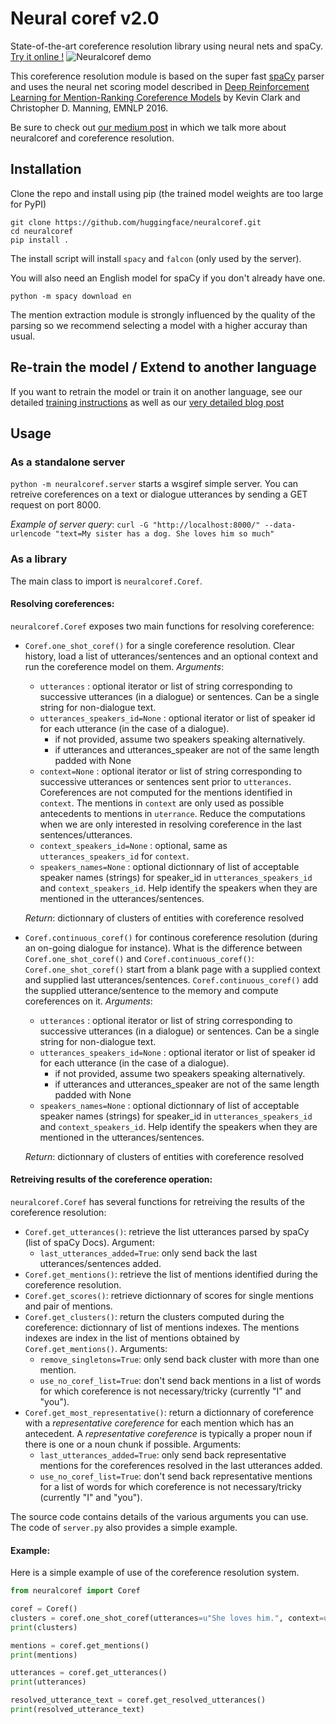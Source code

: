 # Neural coref v2.0

State-of-the-art coreference resolution library using neural nets and spaCy. [Try it online !](https://huggingface.co/coref/)
![Neuralcoref demo](https://huggingface.co/coref/assets/thumbnail-large.png)

This coreference resolution module is based on the super fast [spaCy](https://spacy.io/) parser and uses the neural net scoring model described in [Deep Reinforcement Learning for Mention-Ranking Coreference Models](http://cs.stanford.edu/people/kevclark/resources/clark-manning-emnlp2016-deep.pdf) by Kevin Clark and Christopher D. Manning, EMNLP 2016.

Be sure to check out [our medium post](https://medium.com/huggingface/state-of-the-art-neural-coreference-resolution-for-chatbots-3302365dcf30) in which we talk more about neuralcoref and coreference resolution.

## Installation
Clone the repo and install using pip (the trained model weights are too large for PyPI)

```
git clone https://github.com/huggingface/neuralcoref.git
cd neuralcoref
pip install .
```

The install script will install `spacy` and `falcon` (only used by the server).

You will also need an English model for spaCy if you don't already have one.
```
python -m spacy download en
```

The mention extraction module is strongly influenced by the quality of the parsing so we recommend selecting a model with a higher accuray than usual.

## Re-train the model / Extend to another language
If you want to retrain the model or train it on another language, see our detailed [training instructions](training.md) as well as our [very detailed blog post](https://medium.com/huggingface/)

## Usage
### As a standalone server
`python -m neuralcoref.server` starts a wsgiref simple server.
You can retreive coreferences on a text or dialogue utterances by sending a GET request on port 8000.

*Example of server query*:
`curl -G "http://localhost:8000/" --data-urlencode "text=My sister has a dog. She loves him so much"`

### As a library
The main class to import is `neuralcoref.Coref`.
#### Resolving coreferences:
`neuralcoref.Coref` exposes two main functions for resolving coreference:
- `Coref.one_shot_coref()` for a single coreference resolution. Clear history, load a list of utterances/sentences and an optional context and run the coreference model on them.
        *Arguments*:
    - `utterances` : optional iterator or list of string corresponding to successive utterances (in a dialogue) or sentences. Can be a single string for non-dialogue text.
    - `utterances_speakers_id=None` : optional iterator or list of speaker id for each utterance (in the case of a dialogue).
        - if not provided, assume two speakers speaking alternatively.
        - if utterances and utterances_speaker are not of the same length padded with None
    - `context=None` : optional iterator or list of string corresponding to successive utterances  or sentences sent prior to `utterances`. Coreferences are not computed for the mentions identified in `context`. The mentions in `context` are only used as possible antecedents to mentions in `uterrance`. Reduce the computations when we are only interested in resolving coreference in the last sentences/utterances.
    - `context_speakers_id=None` : optional, same as `utterances_speakers_id` for `context`. 
    - `speakers_names=None` : optional dictionnary of list of acceptable speaker names (strings) for speaker_id in `utterances_speakers_id` and `context_speakers_id`. Help identify the speakers when they are mentioned in the utterances/sentences.

    *Return*: dictionnary of clusters of entities with coreference resolved
- `Coref.continuous_coref()` for continous coreference resolution (during an on-going dialogue for instance). What is the difference between `Coref.one_shot_coref()` and `Coref.continuous_coref()`: `Coref.one_shot_coref()` start from a blank page with a supplied context and supplied last utterances/sentences. `Coref.continuous_coref()` add the supplied utterance/sentence to the memory and compute coreferences on it.
        *Arguments*:
    - `utterances` : optional iterator or list of string corresponding to successive utterances (in a dialogue) or sentences. Can be a single string for non-dialogue text.
    - `utterances_speakers_id=None` : optional iterator or list of speaker id for each utterance (in the case of a dialogue).
        - if not provided, assume two speakers speaking alternatively.
        - if utterances and utterances_speaker are not of the same length padded with None
    - `speakers_names=None` : optional dictionnary of list of acceptable speaker names (strings) for speaker_id in `utterances_speakers_id` and `context_speakers_id`. Help identify the speakers when they are mentioned in the utterances/sentences.

    *Return*: dictionnary of clusters of entities with coreference resolved

#### Retreiving results of the coreference operation:
`neuralcoref.Coref` has several functions for retreiving the results of the coreference resolution:
- `Coref.get_utterances()`: retrieve the list utterances parsed by spaCy (list of spaCy Docs).
    Argument:
    - `last_utterances_added=True`: only send back the last utterances/sentences added.
- `Coref.get_mentions()`: retrieve the list of mentions identified during the coreference resolution.
- `Coref.get_scores()`: retrieve dictionnary of scores for single mentions and pair of mentions.
- `Coref.get_clusters()`: return the clusters computed during the coreference: dictionnary of list of mentions indexes. The mentions indexes are index in the list of mentions obtained by `Coref.get_mentions()`.
    Arguments:
    - `remove_singletons=True`: only send back cluster with more than one mention.
    - `use_no_coref_list=True`: don't send back mentions in a list of words for which coreference is not necessary/tricky (currently "I" and "you").
- `Coref.get_most_representative()`: return a dictionnary of coreference with a *representative coreference* for each mention which has an antecedent. A *representative coreference* is typically a proper noun if there is one or a noun chunk if possible.
    Arguments:
    - `last_utterances_added=True`: only send back representative mentions for the coreferences resolved in the last utterances added.
    - `use_no_coref_list=True`: don't send back representative mentions for a list of words for which coreference is not necessary/tricky (currently "I" and "you").

The source code contains details of the various arguments you can use.
The code of `server.py` also provides a simple example.

#### Example:
Here is a simple example of use of the coreference resolution system.

````python
from neuralcoref import Coref

coref = Coref()
clusters = coref.one_shot_coref(utterances=u"She loves him.", context=u"My sister has a dog.")
print(clusters)

mentions = coref.get_mentions()
print(mentions)

utterances = coref.get_utterances()
print(utterances)

resolved_utterance_text = coref.get_resolved_utterances()
print(resolved_utterance_text)
````
